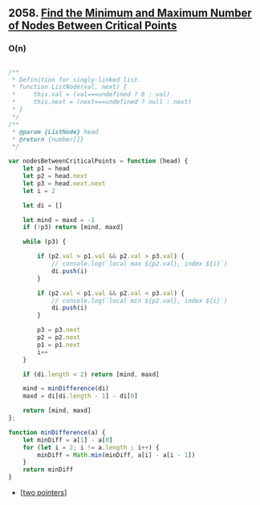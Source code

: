## 2058. [Find the Minimum and Maximum Number of Nodes Between Critical Points](https://leetcode.com/problems/find-the-minimum-and-maximum-number-of-nodes-between-critical-points)


### O(n)


```js 

/**
 * Definition for singly-linked list.
 * function ListNode(val, next) {
 *     this.val = (val===undefined ? 0 : val)
 *     this.next = (next===undefined ? null : next)
 * }
 */
/**
 * @param {ListNode} head
 * @return {number[]}
 */

var nodesBetweenCriticalPoints = function (head) {
    let p1 = head
    let p2 = head.next
    let p3 = head.next.next
    let i = 2

    let di = []

    let mind = maxd = -1
    if (!p3) return [mind, maxd]

    while (p3) {

        if (p2.val > p1.val && p2.val > p3.val) {
            // console.log(`local max ${p2.val}, index ${i}`)
            di.push(i)
        }

        if (p2.val < p1.val && p2.val < p3.val) {
            // console.log(`local min ${p2.val}, index ${i}`)
            di.push(i)
        }

        p3 = p3.next
        p2 = p2.next
        p1 = p1.next
        i++
    }

    if (di.length < 2) return [mind, maxd]

    mind = minDifference(di)
    maxd = di[di.length - 1] - di[0]

    return [mind, maxd]
};

function minDifference(a) {
    let minDiff = a[1] - a[0]
    for (let i = 2; i != a.length ; i++) {
        minDiff = Math.min(minDiff, a[i] - a[i - 1])
    }
    return minDiff
}


```

- [[two pointers]]

[//begin]: # "Autogenerated link references for markdown compatibility"
[two pointers]: <../../../patterns/two pointers> "two pointers"
[//end]: # "Autogenerated link references"